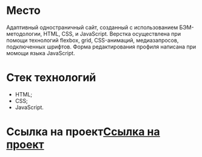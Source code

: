 # Место
Адаптивный одностраничный сайт, созданный с использованием БЭМ-методологии, HTML, CSS, и JavaScript.
Верстка осуществлена при помощи технологий flexbox, grid, CSS-анимаций, медиазапросов, подключенных шрифтов. 
Форма редактирования профиля написана при момощи языка JavaScript.

# Стек технологий
* HTML;
* CSS;
* JavaScript.

# Ссылка на проект[Ссылка на проект](https://zhuuravel.github.io/mesto/)